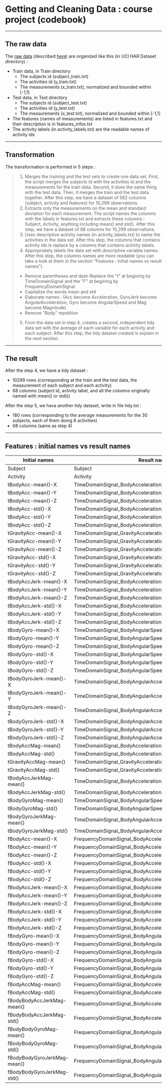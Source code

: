 Getting and Cleaning Data : course project (codebook)
===================================

----------
The raw data
-------------
The [raw data](https://d396qusza40orc.cloudfront.net/getdata/projectfiles/UCI%20HAR%20Dataset.zip) (described [here](http://archive.ics.uci.edu/ml/datasets/Human+Activity+Recognition+Using+Smartphones)) are organized like this (in UCI HAR Dataset directory) :

 - Train data, in Train directory
   - The subjects id (subject\_train.txt) 
   - The activities id (y\_train.txt) 
   - The measurements (x\_train.txt), normalized and bounded within [-1,1]
 - Test data, in Test directory
   - The subjects id (subject\_test.txt) 
   - The activities id (y\_test.txt) 
   - The measurements (x\_test.txt), normalized and bounded within [-1,1]
 - The features (names of measurements) are listed in features.txt and their description is in features\_infos.txt
 - The activity labels (in activity\_labels.txt) are the readable names of activity ids

----------
Transformation
-------------
The transformation is performed in 5 steps :
>  1. Merges the training and the test sets to create one data set. First, the script merges the subjects id with the activities id and the measurements for the train data. Second, it does the same thing with the test data. Then, it merges the train and the test data together. After this step, we have a dataset of 562 columns (subject, activity and features) for 10,299 observations.
>  2. Extracts only the measurements on the mean and standard deviation for each measurement. The script names the columns with the labels in features.txt and extracts these columns : Subject, Activity, anything including mean() and std(). After this step, we have a dataset of 68 columns for 10,299 observations.
>  3. Uses descriptive activity names (in activity_labels.txt) to name the activities in the data set. After this step, the columns that contains activity ids is replace by a columns that contains activity labels.
>  4. Appropriately labels the data set with descriptive variable names. After this step, the columns names are more readable (you can take a look at them in the section "Features : initial names vs result names").
> - Remove parentheses and dash Replace the "t" at begining by TimeDomainSignal and the "F" at begining by FrequencyDomainSignal
> - Capitalize the words mean and std
> - Elaborate names : (Acc become Acceleration, GyroJerk become AngularAcceleration, Gyro become AngularSpeed and Mag become Magnitude)
> - Remove "Body" repetition
>  5. From the data set in step 4, creates a second, independent tidy data set with the average of each variable for each activity and each subject. After this step, the tidy dataset created is explain in the next section.

----------
The result
-------------
After the step 4, we have a tidy dataset :

 - 10299 rows (corresponding at the train and the test data, the measurement of each subject and each activity)
 - 68 columns (subject id, activity label, and all the columns originally named with mean() or std())

After the step 5, we hava another tidy dataset, write in file tidy.txt :

 - 180 rows (corresponding to the average measurements for the 30 subjects, each of them doing 6 activities)
 - 68 columns (same as step 4)

----------
Features : initial names vs result names
-------------
| Initial names               | Result names                                                  |
| --------------------------- |---------------------------------------------------------------|
| Subject                     | Subject                                                       |
| Activity                    | Activity                                                      |
| tBodyAcc-mean()-X           | TimeDomainSignal_BodyAcceleration_MeanX                       |
| tBodyAcc-mean()-Y           | TimeDomainSignal_BodyAcceleration_MeanY                       |
| tBodyAcc-mean()-Z           | TimeDomainSignal_BodyAcceleration_MeanZ                       |
| tBodyAcc-std()-X            | TimeDomainSignal_BodyAcceleration_StdX                        |
| tBodyAcc-std()-Y            | TimeDomainSignal_BodyAcceleration_StdY                        |
| tBodyAcc-std()-Z            | TimeDomainSignal_BodyAcceleration_StdZ                        |
| tGravityAcc-mean()-X        | TimeDomainSignal_GravityAcceleration_MeanX                    |
| tGravityAcc-mean()-Y        | TimeDomainSignal_GravityAcceleration_MeanY                    |
| tGravityAcc-mean()-Z        | TimeDomainSignal_GravityAcceleration_MeanZ                    |
| tGravityAcc-std()-X         | TimeDomainSignal_GravityAcceleration_StdX                     |
| tGravityAcc-std()-Y         | TimeDomainSignal_GravityAcceleration_StdY                     |
| tGravityAcc-std()-Z         | TimeDomainSignal_GravityAcceleration_StdZ                     |
| tBodyAccJerk-mean()-X       | TimeDomainSignal_BodyAcceleration_JerkMeanX                   |
| tBodyAccJerk-mean()-Y       | TimeDomainSignal_BodyAcceleration_JerkMeanY                   |
| tBodyAccJerk-mean()-Z       | TimeDomainSignal_BodyAcceleration_JerkMeanZ                   |
| tBodyAccJerk-std()-X        | TimeDomainSignal_BodyAcceleration_JerkStdX                    |
| tBodyAccJerk-std()-Y        | TimeDomainSignal_BodyAcceleration_JerkStdY                    |
| tBodyAccJerk-std()-Z        | TimeDomainSignal_BodyAcceleration_JerkStdZ                    |
| tBodyGyro-mean()-X          | TimeDomainSignal_BodyAngularSpeed_MeanX                       |
| tBodyGyro-mean()-Y          | TimeDomainSignal_BodyAngularSpeed_MeanY                       |
| tBodyGyro-mean()-Z          | TimeDomainSignal_BodyAngularSpeed_MeanZ                       |
| tBodyGyro-std()-X           | TimeDomainSignal_BodyAngularSpeed_StdX                        |
| tBodyGyro-std()-Y           | TimeDomainSignal_BodyAngularSpeed_StdY                        |
| tBodyGyro-std()-Z           | TimeDomainSignal_BodyAngularSpeed_StdZ                        |
| tBodyGyroJerk-mean()-X      | TimeDomainSignal_BodyAngularAcceleration_MeanX                |
| tBodyGyroJerk-mean()-Y      | TimeDomainSignal_BodyAngularAcceleration_MeanY                |
| tBodyGyroJerk-mean()-Z      | TimeDomainSignal_BodyAngularAcceleration_MeanZ                |
| tBodyGyroJerk-std()-X       | TimeDomainSignal_BodyAngularAcceleration_StdX                 |
| tBodyGyroJerk-std()-Y       | TimeDomainSignal_BodyAngularAcceleration_StdY                 |
| tBodyGyroJerk-std()-Z       | TimeDomainSignal_BodyAngularAcceleration_StdZ                 |
| tBodyAccMag-mean()          | TimeDomainSignal_BodyAcceleration_Magnitude_Mean              |
| tBodyAccMag-std()           | TimeDomainSignal_BodyAcceleration_Magnitude_Std               |
| tGravityAccMag-mean()       | TimeDomainSignal_GravityAcceleration_Magnitude_Mean           |
| tGravityAccMag-std()        | TimeDomainSignal_GravityAcceleration_Magnitude_Std            |
| tBodyAccJerkMag-mean()      | TimeDomainSignal_BodyAcceleration_JerkMagnitude_Mean          |
| tBodyAccJerkMag-std()       | TimeDomainSignal_BodyAcceleration_JerkMagnitude_Std           |
| tBodyGyroMag-mean()         | TimeDomainSignal_BodyAngularSpeed_Magnitude_Mean              |
| tBodyGyroMag-std()          | TimeDomainSignal_BodyAngularSpeed_Magnitude_Std               |
| tBodyGyroJerkMag-mean()     | TimeDomainSignal_BodyAngularAcceleration_Magnitude_Mean       |
| tBodyGyroJerkMag-std()      | TimeDomainSignal_BodyAngularAcceleration_Magnitude_Std        |
| fBodyAcc-mean()-X           | FrequencyDomainSignal_BodyAcceleration_MeanX                  |
| fBodyAcc-mean()-Y           | FrequencyDomainSignal_BodyAcceleration_MeanY                  |
| fBodyAcc-mean()-Z           | FrequencyDomainSignal_BodyAcceleration_MeanZ                  |
| fBodyAcc-std()-X            | FrequencyDomainSignal_BodyAcceleration_StdX                   |
| fBodyAcc-std()-Y            | FrequencyDomainSignal_BodyAcceleration_StdY                   |
| fBodyAcc-std()-Z            | FrequencyDomainSignal_BodyAcceleration_StdZ                   |
| fBodyAccJerk-mean()-X       | FrequencyDomainSignal_BodyAcceleration_JerkMeanX              |
| fBodyAccJerk-mean()-Y       | FrequencyDomainSignal_BodyAcceleration_JerkMeanY              |
| fBodyAccJerk-mean()-Z       | FrequencyDomainSignal_BodyAcceleration_JerkMeanZ              |
| fBodyAccJerk-std()-X        | FrequencyDomainSignal_BodyAcceleration_JerkStdX               |
| fBodyAccJerk-std()-Y        | FrequencyDomainSignal_BodyAcceleration_JerkStdY               |
| fBodyAccJerk-std()-Z        | FrequencyDomainSignal_BodyAcceleration_JerkStdZ               |
| fBodyGyro-mean()-X          | FrequencyDomainSignal_BodyAngularSpeed_MeanX                  |
| fBodyGyro-mean()-Y          | FrequencyDomainSignal_BodyAngularSpeed_MeanY                  |
| fBodyGyro-mean()-Z          | FrequencyDomainSignal_BodyAngularSpeed_MeanZ                  |
| fBodyGyro-std()-X           | FrequencyDomainSignal_BodyAngularSpeed_StdX                   |
| fBodyGyro-std()-Y           | FrequencyDomainSignal_BodyAngularSpeed_StdY                   |
| fBodyGyro-std()-Z           | FrequencyDomainSignal_BodyAngularSpeed_StdZ                   |
| fBodyAccMag-mean()          | FrequencyDomainSignal_BodyAcceleration_Magnitude_Mean         |
| fBodyAccMag-std()           | FrequencyDomainSignal_BodyAcceleration_Magnitude_Std          |
| fBodyBodyAccJerkMag-mean()  | FrequencyDomainSignal_BodyAcceleration_JerkMagnitude_Mean     |
| fBodyBodyAccJerkMag-std()   | FrequencyDomainSignal_BodyAcceleration_JerkMagnitude_Std      |
| fBodyBodyGyroMag-mean()     | FrequencyDomainSignal_BodyAngularSpeed_Magnitude_Mean         |
| fBodyBodyGyroMag-std()      | FrequencyDomainSignal_BodyAngularSpeed_Magnitude_Std          |
| fBodyBodyGyroJerkMag-mean() | FrequencyDomainSignal_BodyAngularAcceleration_Magnitude_Mean  |
| fBodyBodyGyroJerkMag-std()  | FrequencyDomainSignal_BodyAngularAcceleration_Magnitude_Std   |